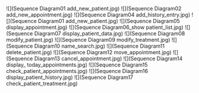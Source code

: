 ![](Sequence Diagram01 add_new_patient.jpg)
![](Sequence Diagram02 add_new_appointment.jpg)
![](Sequence Diagram04 add_history_entry.jpg)
![](Sequence Diagram01 add_new_patient.jpg)
![](Sequence Diagram05 display_appointment.jpg)
![](Sequence Diagram06_show patient_list.jpg)
![](Sequence Diagram07 display_patient_data.jpg)
![](Sequence Diagram08 modify_patient.jpg)
![](Sequence Diagram09 modify_treatment.jpg)
![](Sequence Diagram10 name_search.jpg)
![](Sequence Diagram11 delete_patient.jpg)
![](Sequence Diagram12 move_appointment.jpg)
![](Sequence Diagram13 cancel_appointment.jpg)
![](Sequence Diagram14 display_ today_appointments.jpg)
![](Sequence Diagram15 check_patient_appointments.jpg)
![](Sequence Diagram16 display_patient_history.jpg)
![](Sequence Diagram17 check_patient_treatment.jpg)
